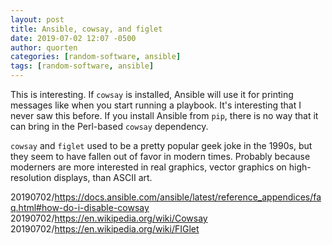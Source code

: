 ```yaml
---
layout: post
title: Ansible, cowsay, and figlet
date: 2019-07-02 12:07 -0500
author: quorten
categories: [random-software, ansible]
tags: [random-software, ansible]
---
```


This is interesting.  If `cowsay` is installed, Ansible will use it
for printing messages like when you start running a playbook.  It's
interesting that I never saw this before.  If you install Ansible from
`pip`, there is no way that it can bring in the Perl-based `cowsay`
dependency.

`cowsay` and `figlet` used to be a pretty popular geek joke in the
1990s, but they seem to have fallen out of favor in modern times.
Probably because moderners are more interested in real graphics,
vector graphics on high-resolution displays, than ASCII art.

20190702/https://docs.ansible.com/ansible/latest/reference_appendices/faq.html#how-do-i-disable-cowsay  
20190702/https://en.wikipedia.org/wiki/Cowsay  
20190702/https://en.wikipedia.org/wiki/FIGlet
